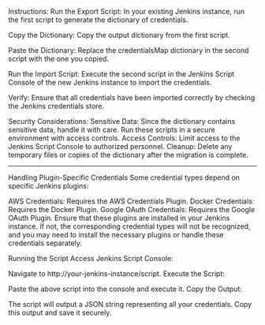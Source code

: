 Instructions:
Run the Export Script: In your existing Jenkins instance, run the first script to generate the dictionary of credentials.

Copy the Dictionary: Copy the output dictionary from the first script.

Paste the Dictionary: Replace the credentialsMap dictionary in the second script with the one you copied.

Run the Import Script: Execute the second script in the Jenkins Script Console of the new Jenkins instance to import the credentials.

Verify: Ensure that all credentials have been imported correctly by checking the Jenkins credentials store.

Security Considerations:
Sensitive Data: Since the dictionary contains sensitive data, handle it with care. Run these scripts in a secure environment with access controls.
Access Controls: Limit access to the Jenkins Script Console to authorized personnel.
Cleanup: Delete any temporary files or copies of the dictionary after the migration is complete.


----------------

Handling Plugin-Specific Credentials
Some credential types depend on specific Jenkins plugins:

AWS Credentials: Requires the AWS Credentials Plugin.
Docker Credentials: Requires the Docker Plugin.
Google OAuth Credentials: Requires the Google OAuth Plugin.
Ensure that these plugins are installed in your Jenkins instance. If not, the corresponding credential types will not be recognized, and you may need to install the necessary plugins or handle these credentials separately.

Running the Script
Access Jenkins Script Console:

Navigate to http://your-jenkins-instance/script.
Execute the Script:

Paste the above script into the console and execute it.
Copy the Output:

The script will output a JSON string representing all your credentials. Copy this output and save it securely.
